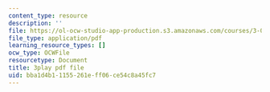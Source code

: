 ```yaml
---
content_type: resource
description: ''
file: https://ol-ocw-studio-app-production.s3.amazonaws.com/courses/3-091sc-introduction-to-solid-state-chemistry-fall-2010/bba1d4b11155261eff06ce54c8a45fc7_StY_01uUFSY.pdf
file_type: application/pdf
learning_resource_types: []
ocw_type: OCWFile
resourcetype: Document
title: 3play pdf file
uid: bba1d4b1-1155-261e-ff06-ce54c8a45fc7
---
```

